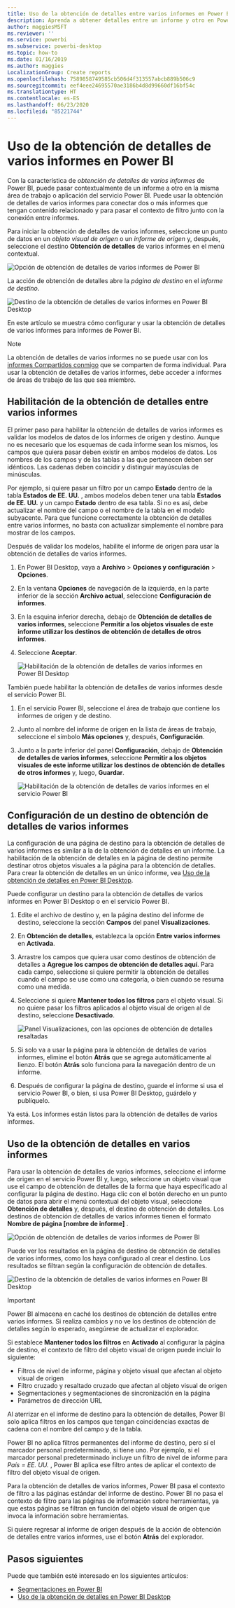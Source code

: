 ```yaml
---
title: Uso de la obtención de detalles entre varios informes en Power BI Desktop
description: Aprenda a obtener detalles entre un informe y otro en Power BI Desktop
author: maggiesMSFT
ms.reviewer: ''
ms.service: powerbi
ms.subservice: powerbi-desktop
ms.topic: how-to
ms.date: 01/16/2019
ms.author: maggies
LocalizationGroup: Create reports
ms.openlocfilehash: 7589858749585cb506d4f313557abcb889b506c9
ms.sourcegitcommit: eef4eee24695570ae3186b4d8d99660df16bf54c
ms.translationtype: HT
ms.contentlocale: es-ES
ms.lasthandoff: 06/23/2020
ms.locfileid: "85221744"
---
```

# <a name="use-cross-report-drillthrough-in-power-bi"></a>Uso de la obtención de detalles de varios informes en Power BI

Con la característica de *obtención de detalles de varios informes* de Power BI, puede pasar contextualmente de un informe a otro en la misma área de trabajo o aplicación del servicio Power BI. Puede usar la obtención de detalles de varios informes para conectar dos o más informes que tengan contenido relacionado y para pasar el contexto de filtro junto con la conexión entre informes. 

Para iniciar la obtención de detalles de varios informes, seleccione un punto de datos en un *objeto visual de origen* o un *informe de origen* y, después, seleccione el destino **Obtención de detalles** de varios informes en el menú contextual. 

![Opción de obtención de detalles de varios informes de Power BI](media/desktop-cross-report-drill-through/cross-report-drill-through-01.png)

La acción de obtención de detalles abre la *página de destino* en el *informe de destino*. 

![Destino de la obtención de detalles de varios informes en Power BI Desktop](media/desktop-cross-report-drill-through/cross-report-drill-through-01a.png)

En este artículo se muestra cómo configurar y usar la obtención de detalles de varios informes para informes de Power BI.

> [!NOTE]
> La obtención de detalles de varios informes no se puede usar con los [informes Compartidos conmigo](../collaborate-share/service-share-dashboards.md#share-a-dashboard-or-report) que se comparten de forma individual. Para usar la obtención de detalles de varios informes, debe acceder a informes de áreas de trabajo de las que sea miembro.

## <a name="enable-cross-report-drillthrough"></a>Habilitación de la obtención de detalles entre varios informes

El primer paso para habilitar la obtención de detalles de varios informes es validar los modelos de datos de los informes de origen y destino. Aunque no es necesario que los esquemas de cada informe sean los mismos, los campos que quiera pasar deben existir en ambos modelos de datos. Los nombres de los campos y de las tablas a las que pertenecen deben ser idénticos. Las cadenas deben coincidir y distinguir mayúsculas de minúsculas.

Por ejemplo, si quiere pasar un filtro por un campo **Estado** dentro de la tabla **Estados de EE. UU.** , ambos modelos deben tener una tabla **Estados de EE. UU.** y un campo **Estado** dentro de esa tabla. Si no es así, debe actualizar el nombre del campo o el nombre de la tabla en el modelo subyacente. Para que funcione correctamente la obtención de detalles entre varios informes, no basta con actualizar simplemente el nombre para mostrar de los campos.

Después de validar los modelos, habilite el informe de origen para usar la obtención de detalles de varios informes. 

1. En Power BI Desktop, vaya a **Archivo** > **Opciones y configuración** > **Opciones**. 
1. En la ventana **Opciones** de navegación de la izquierda, en la parte inferior de la sección **Archivo actual**, seleccione **Configuración de informes**. 
1. En la esquina inferior derecha, debajo de **Obtención de detalles de varios informes**, seleccione **Permitir a los objetos visuales de este informe utilizar los destinos de obtención de detalles de otros informes**. 
1. Seleccione **Aceptar**. 
   
   ![Habilitación de la obtención de detalles de varios informes en Power BI Desktop](media/desktop-cross-report-drill-through/cross-report-drill-through-02.png)

También puede habilitar la obtención de detalles de varios informes desde el servicio Power BI.
1. En el servicio Power BI, seleccione el área de trabajo que contiene los informes de origen y de destino.
1. Junto al nombre del informe de origen en la lista de áreas de trabajo, seleccione el símbolo **Más opciones** y, después, **Configuración**. 
1. Junto a la parte inferior del panel **Configuración**, debajo de **Obtención de detalles de varios informes**, seleccione **Permitir a los objetos visuales de este informe utilizar los destinos de obtención de detalles de otros informes** y, luego, **Guardar**.
   
   ![Habilitación de la obtención de detalles de varios informes en el servicio Power BI](media/desktop-cross-report-drill-through/cross-report-drill-through-02a.png)

## <a name="set-up-a-cross-report-drillthrough-target"></a>Configuración de un destino de obtención de detalles de varios informes

La configuración de una página de destino para la obtención de detalles de varios informes es similar a la de la obtención de detalles en un informe. La habilitación de la obtención de detalles en la página de destino permite destinar otros objetos visuales a la página para la obtención de detalles. Para crear la obtención de detalles en un único informe, vea [Uso de la obtención de detalles en Power BI Desktop](desktop-drillthrough.md).

Puede configurar un destino para la obtención de detalles de varios informes en Power BI Desktop o en el servicio Power BI. 
1. Edite el archivo de destino y, en la página destino del informe de destino, seleccione la sección **Campos** del panel **Visualizaciones**. 
1. En **Obtención de detalles**, establezca la opción **Entre varios informes** en **Activada**. 
1. Arrastre los campos que quiera usar como destinos de obtención de detalles a **Agregue los campos de obtención de detalles aquí**. Para cada campo, seleccione si quiere permitir la obtención de detalles cuando el campo se use como una categoría, o bien cuando se resuma como una medida. 
1. Seleccione si quiere **Mantener todos los filtros** para el objeto visual. Si no quiere pasar los filtros aplicados al objeto visual de origen al de destino, seleccione **Desactivado**.
   
   ![Panel Visualizaciones, con las opciones de obtención de detalles resaltadas](media/desktop-cross-report-drill-through/cross-report-drill-through-03.png)
   
1. Si solo va a usar la página para la obtención de detalles de varios informes, elimine el botón **Atrás** que se agrega automáticamente al lienzo. El botón **Atrás** solo funciona para la navegación dentro de un informe. 
1. Después de configurar la página de destino, guarde el informe si usa el servicio Power BI, o bien, si usa Power BI Desktop, guárdelo y publíquelo.

Ya está. Los informes están listos para la obtención de detalles de varios informes. 

## <a name="use-cross-report-drillthrough"></a>Uso de la obtención de detalles en varios informes

Para usar la obtención de detalles de varios informes, seleccione el informe de origen en el servicio Power BI y, luego, seleccione un objeto visual que use el campo de obtención de detalles de la forma que haya especificado al configurar la página de destino. Haga clic con el botón derecho en un punto de datos para abrir el menú contextual del objeto visual, seleccione **Obtención de detalles** y, después, el destino de obtención de detalles. Los destinos de obtención de detalles de varios informes tienen el formato **Nombre de página [nombre de informe]** .

![Opción de obtención de detalles de varios informes de Power BI](media/desktop-cross-report-drill-through/cross-report-drill-through-01.png)

Puede ver los resultados en la página de destino de obtención de detalles de varios informes, como los haya configurado al crear el destino. Los resultados se filtran según la configuración de obtención de detalles.

![Destino de la obtención de detalles de varios informes en Power BI Desktop](media/desktop-cross-report-drill-through/cross-report-drill-through-01a.png)

> [!IMPORTANT]
> Power BI almacena en caché los destinos de obtención de detalles entre varios informes. Si realiza cambios y no ve los destinos de obtención de detalles según lo esperado, asegúrese de actualizar el explorador. 

Si establece **Mantener todos los filtros** en **Activado** al configurar la página de destino, el contexto de filtro del objeto visual de origen puede incluir lo siguiente: 

- Filtros de nivel de informe, página y objeto visual que afectan al objeto visual de origen 
- Filtro cruzado y resaltado cruzado que afectan al objeto visual de origen 
- Segmentaciones y segmentaciones de sincronización en la página
- Parámetros de dirección URL

Al aterrizar en el informe de destino para la obtención de detalles, Power BI solo aplica filtros en los campos que tengan coincidencias exactas de cadena con el nombre del campo y de la tabla. 

Power BI no aplica filtros permanentes del informe de destino, pero sí el marcador personal predeterminado, si tiene uno. Por ejemplo, si el marcador personal predeterminado incluye un filtro de nivel de informe para *País = EE. UU.* , Power BI aplica ese filtro antes de aplicar el contexto de filtro del objeto visual de origen. 

Para la obtención de detalles de varios informes, Power BI pasa el contexto de filtro a las páginas estándar del informe de destino. Power BI no pasa el contexto de filtro para las páginas de información sobre herramientas, ya que estas páginas se filtran en función del objeto visual de origen que invoca la información sobre herramientas.

Si quiere regresar al informe de origen después de la acción de obtención de detalles entre varios informes, use el botón **Atrás** del explorador. 

## <a name="next-steps"></a>Pasos siguientes

Puede que también esté interesado en los siguientes artículos:

- [Segmentaciones en Power BI](../visuals/power-bi-visualization-slicers.md)
- [Uso de la obtención de detalles en Power BI Desktop](desktop-drillthrough.md)
